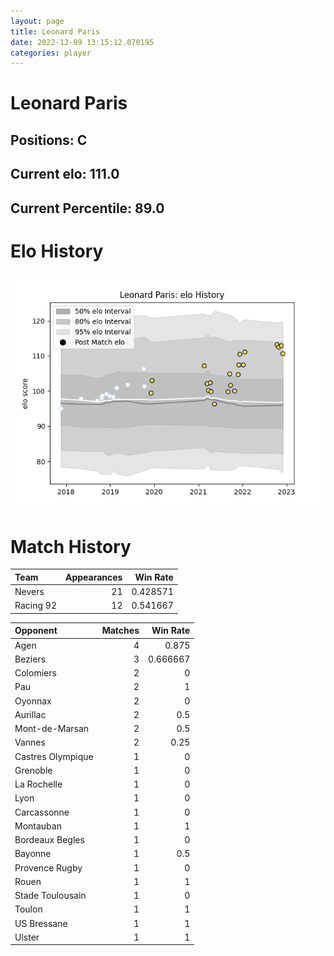 ```yaml
---  
layout: page  
title: Leonard Paris  
date: 2022-12-09 13:15:12.070195  
categories: player  
---
```

# Leonard Paris

## Positions: C

## Current elo: 111.0

## Current Percentile: 89.0

# Elo History


![elo history](history_LeonardParis.png)
# Match History


| Team      |   Appearances |   Win Rate |
|:----------|--------------:|-----------:|
| Nevers    |            21 |   0.428571 |
| Racing 92 |            12 |   0.541667 |

| Opponent          |   Matches |   Win Rate |
|:------------------|----------:|-----------:|
| Agen              |         4 |   0.875    |
| Beziers           |         3 |   0.666667 |
| Colomiers         |         2 |   0        |
| Pau               |         2 |   1        |
| Oyonnax           |         2 |   0        |
| Aurillac          |         2 |   0.5      |
| Mont-de-Marsan    |         2 |   0.5      |
| Vannes            |         2 |   0.25     |
| Castres Olympique |         1 |   0        |
| Grenoble          |         1 |   0        |
| La Rochelle       |         1 |   0        |
| Lyon              |         1 |   0        |
| Carcassonne       |         1 |   0        |
| Montauban         |         1 |   1        |
| Bordeaux Begles   |         1 |   0        |
| Bayonne           |         1 |   0.5      |
| Provence Rugby    |         1 |   0        |
| Rouen             |         1 |   1        |
| Stade Toulousain  |         1 |   0        |
| Toulon            |         1 |   1        |
| US Bressane       |         1 |   1        |
| Ulster            |         1 |   1        |